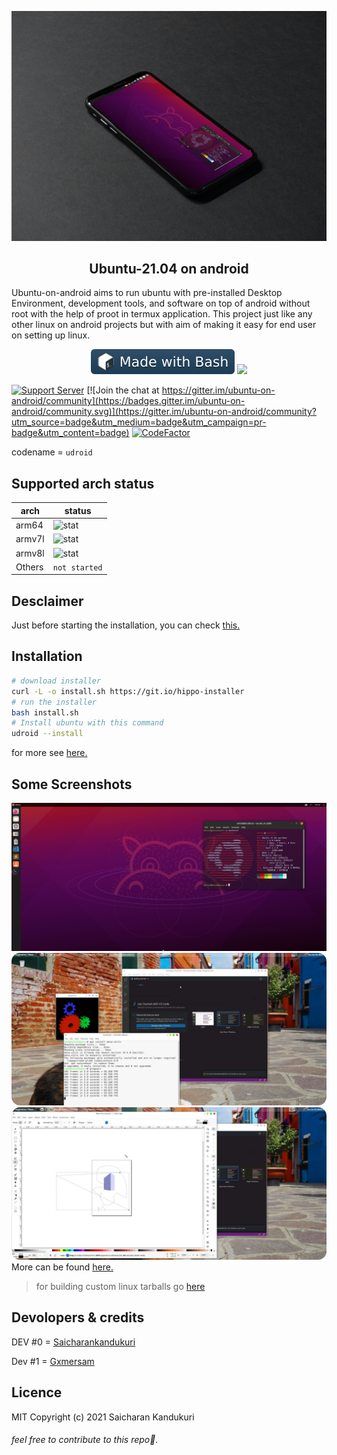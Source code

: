![Banner Image](.github/assets/banner.jpg "A Image on Ubuntu-on-android running mate desktop on smartphone")

<h2 align="Center">Ubuntu-21.04 on android</h2>
Ubuntu-on-android aims to run ubuntu with pre-installed Desktop Environment, development tools, and software on top of android without root with the help of proot in termux application. This project just like any other linux on android projects but with aim of making it easy for end user on setting up linux.

<p align="Center">
<img src=".github/assets/badge-bash.svg">
<img src="https://badges.frapsoft.com/os/v1/open-source.svg?v=103">
</p>

[![Support Server](https://img.shields.io/discord/892727774828199976?color=blue&label=join%20%23udroid&logo=discord&logoColor=white&style=for-the-badge)](https://discord.gg/h7wZ9BfbU9) [![Join the chat at https://gitter.im/ubuntu-on-android/community](https://badges.gitter.im/ubuntu-on-android/community.svg)](https://gitter.im/ubuntu-on-android/community?utm_source=badge&utm_medium=badge&utm_campaign=pr-badge&utm_content=badge) [![CodeFactor](https://www.codefactor.io/repository/github/randomcoderorg/ubuntu-on-android/badge)](https://www.codefactor.io/repository/github/randomcoderorg/ubuntu-on-android)

codename = `udroid`



## Supported arch status
| arch  | status |
|------ |--------|
| arm64 | ![stat](https://img.shields.io/badge/-installable-brightgreen) |
| armv7l | ![stat](https://img.shields.io/badge/-installable-brightgreen) |
| armv8l | ![stat](https://img.shields.io/badge/-partially%20supported-orange) |
| Others | `not started` |

## Desclaimer
Just before starting the installation, you can check [this.](md/desclaimer.md)

## Installation

```bash
# download installer
curl -L -o install.sh https://git.io/hippo-installer
# run the installer
bash install.sh
# Install ubuntu with this command
udroid --install
```

for more see [here.](md/installation.md)

## Some Screenshots

![image](.github/assets/IMG_20211014_084106.jpg)
![image](.github/assets/four.png)
![image](.github/assets/three.png)
More can be found [here.](md/showcase.md)

> for building custom linux tarballs go [here](https://github.com/RandomCoderOrg/fs-cook)

## Devolopers & credits

DEV #0 = [Saicharankandukuri](https://github.com/SaicharanKandukuri)

Dev #1 = [Gxmersam](https://github.com/GxmerSam)

## Licence
MIT
Copyright (c) 2021 Saicharan Kandukuri

###### feel free to contribute to this repo🤍.

